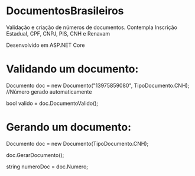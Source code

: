 # DocumentosBrasileiros
Validação e criação de números de documentos. Contempla Inscrição Estadual, CPF, CNPJ, PIS, CNH e Renavam

Desenvolvido em ASP.NET Core

# Validando um documento:
  Documento doc = new Documento("13975859080", TipoDocumento.CNH); //Número gerado automaticamente
  
  bool valido = doc.DocumentoValido();
  
# Gerando um documento:
  Documento doc = new Documento(TipoDocumento.CNH);
  
  doc.GerarDocumento();
  
  string numeroDoc = doc.Numero;

